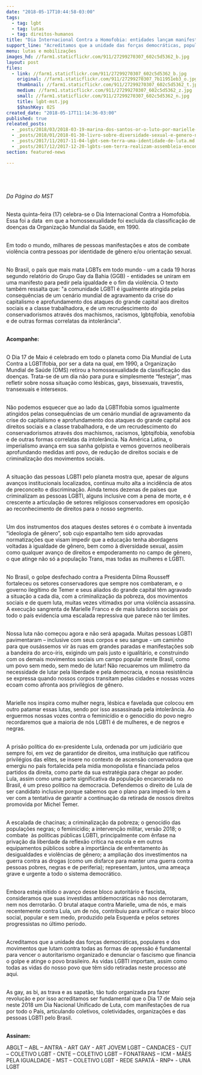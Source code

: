 ```yaml
---
date: "2018-05-17T10:44:58-03:00"
tags:
  - tag: lgbt
  - tag: lutas
  - tag: direitos-humanos
title: "Dia Internacional Contra a Homofobia: entidades lançam manifesto pela igualdade e contra a violência "
support_line: "Acreditamos que a unidade das forças democráticas, populares e dos movimentos que lutam contra todas as formas de opressão é fundamental para vencer o autoritarismo organizado "
menu: lutas e mobilizações
images_hd: //farm1.staticflickr.com/911/27299270307_602c5d5362_b.jpg
layout: post
files:
  - link: //farm1.staticflickr.com/911/27299270307_602c5d5362_b.jpg
    original: //farm1.staticflickr.com/911/27299270307_7b11951eb3_o.jpg
    thumbnail: //farm1.staticflickr.com/911/27299270307_602c5d5362_t.jpg
    medium: //farm1.staticflickr.com/911/27299270307_602c5d5362_z.jpg
    small: //farm1.staticflickr.com/911/27299270307_602c5d5362_n.jpg
    title: lgbt-mst.jpg
    $$hashKey: 02S
created_date: "2018-05-17T11:14:36-03:00"
published: true
releated_posts:
  - _posts/2018/03/2018-03-19-marina-dos-santos-or-o-luto-por-marielle-seguira-sendo-luta.md
  - _posts/2018/01/2018-01-30-livro-sobre-diversidade-sexual-e-genero-no-brasil-e-lancado-em-sp.md
  - _posts/2017/11/2017-11-04-lgbt-sem-terra-uma-identidade-de-luta.md
  - _posts/2017/12/2017-12-20-lgbts-sem-terra-realizam-assembleia-encontro-estadual-no-ceara.md
section: featured-news

---
```

<div>
<h2 itemprop="alternativeHeadline">&nbsp;</h2>

<p><em>Da P&aacute;gina do MST&nbsp;</em></p>

<p><br />
Nesta quinta-feira (17) celebra-se o Dia Internacional Contra a Homofobia. Essa foi a data&nbsp; em que a homossexualidade foi exclu&iacute;da da classifica&ccedil;&atilde;o de doen&ccedil;as da Organiza&ccedil;&atilde;o Mundial da Sa&uacute;de, em 1990.</p>

<p><br />
Em todo o mundo, milhares de pessoas manifesta&ccedil;&otilde;es e atos de combate viol&ecirc;ncia contra pessoas por identidade de g&ecirc;nero e/ou orienta&ccedil;&atilde;o sexual.&nbsp;</p>

<p><br />
No Brasil, o pa&iacute;s que mais mata LGBTs em todo mundo - um a cada 19 horas segundo relat&oacute;rio do Grupo Gay da Bahia (GGB) - entidades se uniram em uma manifesto para pedir pela igualdade e o fim da viol&ecirc;ncia. O texto tamb&eacute;m ressalta que: &quot;a comunidade LGBTI &eacute;&nbsp;igualmente atingida&nbsp;pelas consequ&ecirc;ncias de um cen&aacute;rio mundial de agravamento da crise do capitalismo e aprofundamento dos ataques do grande capital aos direitos sociais e a classe trabalhadora, e de um recrudescimento do conservadorismos atrav&eacute;s dos machismos, racismos, lgbtqifobia, xenofobia e de outras formas correlatas da intoler&acirc;ncia&quot;.</p>

<p><br />
<strong>Acompanhe:</strong></p>

<p><br />
O Dia 17 de Maio &eacute; celebrado em todo o planeta como Dia Mundial de Luta Contra a LGBTIfobia, por ser a data na qual, em 1990, a Organiza&ccedil;&atilde;o Mundial de Sa&uacute;de (OMS) retirou a homossexualidade da classifica&ccedil;&atilde;o das doen&ccedil;as. Trata-se de um dia n&atilde;o para pura e simplesmente &ldquo;festejar&rdquo;, mas refletir sobre nossa situa&ccedil;&atilde;o como l&eacute;sbicas, gays, bissexuais, travestis, transexuais e intersexos.</p>

<p><br />
N&atilde;o podemos esquecer que ao lado da LGBTIfobia somos igualmente atingidos pelas consequ&ecirc;ncias de um cen&aacute;rio mundial de agravamento da crise do capitalismo e aprofundamento dos ataques do grande capital aos direitos sociais e a classe trabalhadora, e de um recrudescimento do conservadorismos atrav&eacute;s dos machismos, racismos, lgbtqifobia, xenofobia e de outras formas correlatas da intoler&acirc;ncia. Na Am&eacute;rica Latina, o imperialismo avan&ccedil;a em sua sanha golpista e vemos governos neoliberais aprofundando medidas anti povo, de redu&ccedil;&atilde;o de direitos sociais e de criminaliza&ccedil;&atilde;o dos movimentos sociais.</p>

<p><br />
A situa&ccedil;&atilde;o das pessoas LGBTI pelo planeta mostra que, apesar de alguns avan&ccedil;os institucionais localizados, continua muito alta a incid&ecirc;ncia de atos de preconceito e discrimina&ccedil;&atilde;o. Ainda temos dezenas de pa&iacute;ses que criminalizam as pessoas LGBTI, alguns inclusive com a pena de morte, e &eacute; crescente a articula&ccedil;&atilde;o de setores religiosos conservadores em oposi&ccedil;&atilde;o ao reconhecimento de direitos para o nosso segmento.&nbsp;</p>

<p><br />
Um dos instrumentos dos ataques destes setores &eacute; o combate &agrave; inventada &ldquo;ideologia de g&ecirc;nero&rdquo;, sob cujo espantalho tem sido aprovadas normatiza&ccedil;&otilde;es que visam impedir que a educa&ccedil;&atilde;o tenha abordagens voltadas &agrave; igualdade de g&ecirc;nero, bem como &agrave; diversidade sexual, assim como qualquer avan&ccedil;o de direitos e empoderamento no campo de g&ecirc;nero, o que atinge n&atilde;o s&oacute; a popula&ccedil;&atilde;o Trans, mas todas as mulheres e LGBTI.</p>

<p><br />
No Brasil, o golpe desfechado contra a Presidenta Dilma Rousseff fortaleceu os setores conservadores que sempre nos combateram, e o governo ileg&iacute;timo de Temer e seus aliados do grande capital t&ecirc;m agravado a situa&ccedil;&atilde;o a cada dia, com a criminaliza&ccedil;&atilde;o da pobreza, dos movimentos sociais e de quem luta, muitas vezes vitimadxs por uma viol&ecirc;ncia assassina. A execu&ccedil;&atilde;o sangrenta de Marielle Franco e de mais lutadorxs sociais por todo o pa&iacute;s evidencia uma escalada repressiva que parece n&atilde;o ter limites.</p>

<p><br />
Nossa luta n&atilde;o come&ccedil;ou agora e n&atilde;o ser&aacute; apagada. Muitas pessoas LGBTI pavimentaram &ndash; inclusive com seus corpos e seu sangue - um caminho para que ous&aacute;ssemos vir &agrave;s ruas em grandes paradas e manifesta&ccedil;&otilde;es sob a bandeira do arco-&iacute;ris, exigindo um pa&iacute;s justo e igualit&aacute;rio, e construindo com os demais movimentos sociais um campo popular neste Brasil, como um povo sem medo, sem medo de lutar! N&atilde;o recuaremos um mil&iacute;metro da necessidade de lutar pela liberdade e pela democracia, e nossa resist&ecirc;ncia se expressa quando nossos corpos transitam pelas cidades e nossas vozes ecoam como afronta aos privil&eacute;gios de g&ecirc;nero.&nbsp;</p>

<p><br />
Marielle nos inspira como mulher negra, l&eacute;sbica e favelada que colocou em outro patamar essas lutas, sendo por isso assassinada pela intoler&acirc;ncia. Ao erguermos nossas vozes contra o feminic&iacute;dio e o genoc&iacute;dio do povo negro recordaremos que a maioria de n&oacute;s LGBTI &eacute; de mulheres, e de negros e negras.&nbsp;</p>

<p><br />
A pris&atilde;o pol&iacute;tica do ex-presidente Lula, ordenada por um judici&aacute;rio que sempre foi, em vez de garantidor de direitos, uma institui&ccedil;&atilde;o que ratificou privil&eacute;gios das elites, se insere no contexto de ascens&atilde;o conservadora que emergiu no pa&iacute;s fortalecida pela m&iacute;dia monopolista e financiada pelos partidos da direita, como parte da sua estrat&eacute;gia para chegar ao poder. Lula, assim como uma parte significativa da popula&ccedil;&atilde;o encarcerada no Brasil, &eacute; um preso pol&iacute;tico na democracia. Defendemos o direito de Lula de ser candidato inclusive porque sabemos que o plano para impedi-lo tem a ver com a tentativa de garantir a continua&ccedil;&atilde;o da retirada de nossos direitos promovida por Michel Temer.&nbsp;</p>

<p><br />
A escalada de chacinas; a criminaliza&ccedil;&atilde;o da pobreza; o genoc&iacute;dio das popula&ccedil;&otilde;es negras; o feminicidio; a interven&ccedil;&atilde;o militar, vers&atilde;o 2018; o combate&nbsp; &agrave;s pol&iacute;ticas p&uacute;blicas LGBTI, principalmente com &ecirc;nfase na priva&ccedil;&atilde;o da liberdade da reflex&atilde;o cr&iacute;tica na escola e em outros equipamentos p&uacute;blicos sobre a import&acirc;ncia de enfrentamento &agrave;s desigualdades e viol&ecirc;ncias de g&ecirc;nero; a amplia&ccedil;&atilde;o dos investimentos na guerra contra as drogas (como um disfarce para manter uma guerra contra pessoas pobres, negras e de periferia); representam, juntos, uma amea&ccedil;a grave e urgente a todo o sistema democr&aacute;tico.&nbsp;</p>

<p><br />
Embora esteja n&iacute;tido o avan&ccedil;o desse bloco autorit&aacute;rio e fascista, consideramos que suas investidas antidemocr&aacute;ticas n&atilde;o nos derrotaram, nem nos derrotar&atilde;o. O brutal ataque contra Marielle, uma de n&oacute;s, e mais recentemente contra Lula, um de n&oacute;s, contribuiu para unificar o maior bloco social, popular e sem medo, produzido pela Esquerda e pelos setores progressistas no &uacute;ltimo per&iacute;odo.&nbsp;</p>

<p><br />
Acreditamos que a unidade das for&ccedil;as democr&aacute;ticas, populares&nbsp;e dos movimentos que lutam contra todas as formas de opress&atilde;o &eacute; fundamental para vencer o autoritarismo organizado e denunciar o fascismo que financia o golpe e atinge o povo brasileiro. As vidas LGBTI importam, assim como todas as vidas do nosso povo que t&ecirc;m sido retiradas neste processo at&eacute; aqui.</p>

<p><br />
As gay, as bi, as trava e as sapat&atilde;o, t&atilde;o tudo organizada pra fazer revolu&ccedil;&atilde;o e por isso acreditamos ser fundamental que o Dia 17 de Maio seja neste 2018 um Dia Nacional Unificado de Luta, com manifesta&ccedil;&otilde;es de rua por todo o Pa&iacute;s, articulando coletivos, coletividades, organiza&ccedil;&otilde;es e das pessoas LGBTI pelo Brasil.&nbsp;</p>
</div>

<div>
<p><br />
<strong>Assinam:</strong></p>

<p>ABGLT &ndash; ABL &ndash; ANTRA - ART GAY - ART JOVEM LGBT &ndash; CANDACES - CUT &ndash; COLETIVO LGBT - CNTE &ndash; COLETIVO LGBT &ndash; FONATRANS &ndash; ICM - M&Atilde;ES PELA IGUALDADE - MST &ndash; COLETIVO LGBT - REDE SAPAT&Aacute; - RNP+ - UNA LGBT</p>
</div>

<div>&nbsp;</div>

<div class="yj6qo" style="color: rgb(0, 0, 0); font-family: Calibri, Helvetica, sans-serif; font-size: 16px;">&nbsp;</div>
